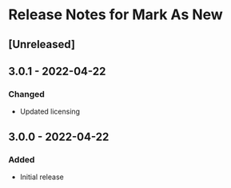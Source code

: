 # Release Notes for Mark As New

## [Unreleased]

## 3.0.1 - 2022-04-22
### Changed
- Updated licensing

## 3.0.0 - 2022-04-22
### Added
- Initial release
